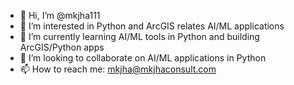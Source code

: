 - 👋 Hi, I’m @mkjha111
- 👀 I’m interested in Python and ArcGIS relates AI/ML applications
- 🌱 I’m currently learning AI/ML tools in Python and building ArcGIS/Python apps
- 💞️ I’m looking to collaborate on AI/ML applications in Python
- 📫 How to reach me: mkjha@mkjhaconsult.com

<!---
mkjha111/mkjha111 is a ✨ special ✨ repository because its `README.md` (this file) appears on your GitHub profile.
You can click the Preview link to take a look at your changes.
--->
